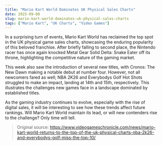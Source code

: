 ```yaml
---
title: "Mario Kart World Dominates UK Physical Sales Charts"
date: 2025-09-08
slug: mario-kart-world-dominates-uk-physical-sales-charts
tags: ["Mario Kart", "UK Charts", "Video Games"]
---
```


In a surprising turn of events, Mario Kart World has reclaimed the top spot in the UK physical game sales charts, showcasing the enduring popularity of this beloved franchise. After briefly falling to second place, the Nintendo racer has once again knocked Metal Gear Solid Delta: Snake Eater off its throne, highlighting the competitive nature of the gaming market.

This week also saw the introduction of several new titles, with Cronos: The New Dawn making a notable debut at number four. However, not all newcomers fared as well; NBA 2K26 and Everybodys Golf Hot Shots struggled to make an impact, landing at 14th and 15th, respectively. This illustrates the challenges new games face in a landscape dominated by established titles.

As the gaming industry continues to evolve, especially with the rise of digital sales, it will be interesting to see how these trends affect future rankings. Will Mario Kart World maintain its lead, or will new contenders rise to the challenge? Only time will tell.
> Original source: https://www.videogameschronicle.com/news/mario-kart-world-returns-to-the-top-of-the-uk-physical-charts-nba-2k26-and-everybodys-golf-miss-the-top-10/